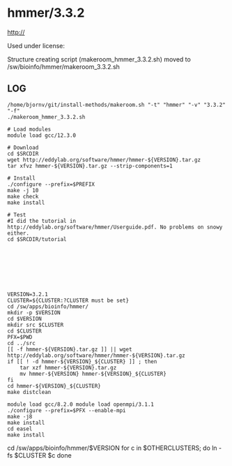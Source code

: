hmmer/3.3.2
========================

<http://>

Used under license:



Structure creating script (makeroom_hmmer_3.3.2.sh) moved to /sw/bioinfo/hmmer/makeroom_3.3.2.sh

LOG
---

    /home/bjornv/git/install-methods/makeroom.sh "-t" "hmmer" "-v" "3.3.2" "-f"
    ./makeroom_hmmer_3.3.2.sh
    
    # Load modules
    module load gcc/12.3.0

    # Download
    cd $SRCDIR
    wget http://eddylab.org/software/hmmer/hmmer-${VERSION}.tar.gz
    tar xfvz hmmer-${VERSION}.tar.gz --strip-components=1

    # Install
    ./configure --prefix=$PREFIX 
    make -j 10
    make check
    make install

    # Test
    #I did the tutorial in http://eddylab.org/software/hmmer/Userguide.pdf. No problems on snowy either.
    cd $SRCDIR/tutorial








    VERSION=3.2.1
    CLUSTER=${CLUSTER:?CLUSTER must be set}
    cd /sw/apps/bioinfo/hmmer/
    mkdir -p $VERSION
    cd $VERSION
    mkdir src $CLUSTER
    cd $CLUSTER
    PFX=$PWD
    cd ../src
    [[ -f hmmer-${VERSION}.tar.gz ]] || wget http://eddylab.org/software/hmmer/hmmer-${VERSION}.tar.gz
    if [[ ! -d hmmer-${VERSION}_${CLUSTER} ]] ; then
        tar xzf hmmer-${VERSION}.tar.gz
        mv hmmer-${VERSION} hmmer-${VERSION}_${CLUSTER}
    fi
    cd hmmer-${VERSION}_${CLUSTER}
    make distclean

    module load gcc/8.2.0 module load openmpi/3.1.1
    ./configure --prefix=$PFX --enable-mpi
    make -j8
    make install
    cd easel
    make install

   cd /sw/apps/bioinfo/hmmer/$VERSION
   for c in $OTHERCLUSTERS; do
     ln -fs $CLUSTER $c
   done
